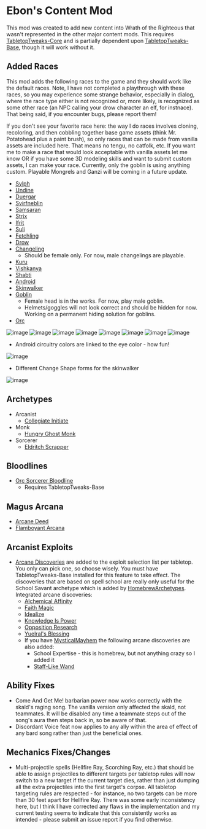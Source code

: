# Ebon's Content Mod
This mod was created to add new content into Wrath of the Righteous that wasn't represented in the other major content mods. This requires [TabletopTweaks-Core](https://github.com/Vek17/TabletopTweaks-Core "TabletopTweaks-Core") and is partially dependent upon [TabletopTweaks-Base](https://github.com/Vek17/TabletopTweaks-Base "TabletopTweaks-Base"), though it will work without it.

## Added Races
This mod adds the following races to the game and they should work like the default races. Note, I have not completed a playthrough with these races, so you may experience some strange behavior, especially in dialog, where the race type either is not recognized or, more likely, is recognized as some other race (an NPC calling your drow character an elf, for instnace). That being said, if you encounter bugs, please report them!

If you don't see your favorite race here: the way I do races involves cloning, recoloring, and then cobbling together base game assets (think Mr. Potatohead plus a paint brush), so only races that can be made from vanilla assets are included here. That means no tengu, no catfolk, etc. If you want me to make a race that would look acceptable with vanilla assets let me know OR if you have some 3D modeling skills and want to submit custom assets, I can make your race. Currently, only the goblin is using anything custom. Playable Mongrels and Ganzi will be coming in a future update.

- [Sylph](https://www.d20pfsrd.com/races/other-races/featured-races/arg-sylph/ "Sylph")
- [Undine](https://www.d20pfsrd.com/races/other-races/featured-races/arg-undine/ "Undine")
- [Duergar](https://www.d20pfsrd.com/races/other-races/uncommon-races/arg-duergar/ "Duergar")
- [Svirfneblin](https://www.d20pfsrd.com/races/other-races/uncommon-races/arg-svirfneblin/ "Svirfneblin")
- [Samsaran](https://www.d20pfsrd.com/races/other-races/uncommon-races/arg-samsaran/ "Samsaran")
- [Strix](https://www.d20pfsrd.com/races/other-races/uncommon-races/arg-strix/ "Strix")
- [Ifrit](https://www.d20pfsrd.com/races/other-races/featured-races/arg-ifrit/ "Ifrit")
- [Suli](https://www.d20pfsrd.com/races/other-races/uncommon-races/arg-suli/ "Suli")
- [Fetchling](https://www.d20pfsrd.com/races/other-races/featured-races/arg-fetchling/ "Fetchling")
- [Drow](https://www.d20pfsrd.com/races/other-races/featured-races/arg-drow/ "Drow")
- [Changeling](https://www.d20pfsrd.com/races/other-races/uncommon-races/arg-changeling/ "Changeling")
  - Should be female only. For now, male changelings are playable.
- [Kuru](https://www.d20pfsrd.com/races/other-races/more-races/race-points-unknown/kuru-rp/ "Kuru")
- [Vishkanya](https://www.d20pfsrd.com/races/other-races/uncommon-races/arg-vishkanyas/ "Vishkanya")
- [Shabti](https://www.d20pfsrd.com/races/other-races/more-races/advanced-races-11-20-rp/shabti/ "Shabti")
- [Android](https://www.d20pfsrd.com/races/other-races/more-races/advanced-races-11-20-rp/android-16-rp/ "Android")
- [Skinwalker](https://www.d20pfsrd.com/races/other-races/more-races/standard-races-1-10-rp/skinwalkers-10-rp/ "Skinwalker")
- [Goblin](https://www.d20pfsrd.com/races/other-races/featured-races/arg-goblin/ "Goblin")
  - Female head is in the works. For now, play male goblin.
  - Helmets/goggles will not look correct and should be hidden for now. Working on a permanent hiding solution for goblins.
- [Orc](https://www.d20pfsrd.com/races/other-races/featured-races/arg-orc/ "Orc")

![image](https://github.com/user-attachments/assets/16eeaa4f-1789-4f2d-b50b-5e5ea39a851c)
![image](https://github.com/user-attachments/assets/e8687fa4-443f-4a53-878a-a24bffd588b0)
![image](https://github.com/user-attachments/assets/a6eb5d24-c22d-41c8-97ce-75a6572ef715)
![image](https://github.com/user-attachments/assets/6f9e99aa-03d2-4cc0-bda3-afc35a64a5a9)
![image](https://github.com/user-attachments/assets/a319c98c-0a67-40c6-a7a0-ca01a3cb9f1b)
![image](https://github.com/user-attachments/assets/bc51c095-1a2f-4278-82c9-6344438bad87)
![image](https://github.com/user-attachments/assets/2e730b3c-5333-44ae-889a-8895f2b0a7b6)
![image](https://github.com/user-attachments/assets/74103851-f2c9-4a5f-a703-c1212eaa3a64)

- Android circuitry colors are linked to the eye color - how fun!
  
![image](https://github.com/user-attachments/assets/d2ff9dcc-3ed6-4b53-bfe4-f79551f8f74a)

- Different Change Shape forms for the skinwalker
  
![image](https://github.com/user-attachments/assets/5976579b-5da5-4464-ac79-a8f62c643c2c)

## Archetypes
- Arcanist
  - [Collegiate Initiate](https://www.d20pfsrd.com/classes/hybrid-classes/arcanist/archetypes/paizo-arcanist-archetypes/collegiate-initiate-arcanist/ "Collegiate Initiate")
- Monk
  - [Hungry Ghost Monk](https://www.d20pfsrd.com/classes/core-classes/monk/archetypes/paizo-monk-archetypes/hungry-ghost-monk/ "Hungry Ghost Monk")
- Sorcerer
  - [Eldritch Scrapper](https://www.d20pfsrd.com/classes/core-classes/sorcerer/archetypes/paizo-sorcerer-archetypes/eldritch-scrapper/ "Eldritch Scrapper")
 
## Bloodlines
- [Orc Sorcerer Bloodline](https://www.d20pfsrd.com/classes/core-classes/sorcerer/bloodlines/bloodlines-from-paizo/orc-bloodline/ "Orc Sorcerer Bloodline")
  - Requires TabletopTweaks-Base

## Magus Arcana
- [Arcane Deed](https://www.d20pfsrd.com/classes/base-classes/magus/magus-arcana/paizo-magus-arcana/arcane-deed-ex/ "Arcane Deed")
- [Flamboyant Arcana](https://www.d20pfsrd.com/classes/base-classes/magus/magus-arcana/paizo-magus-arcana/flamboyant-arcana-ex "Flamboyant Arcana")

## Arcanist Exploits
- [Arcane Discoveries](https://www.d20pfsrd.com/classes/core-classes/wizard/arcane-discoveries/ "Arcane Discoveries") are added to the exploit selection list per tabletop. You only can pick one, so choose wisely. You must have TabletopTweaks-Base installed for this feature to take effect. The discoveries that are based on spell school are really only useful for the School Savant archetype which is added by [HomebrewArchetypes](https://www.nexusmods.com/pathfinderwrathoftherighteous/mods/279 "HomebrewArchetypes"). Integrated arcane discoveries:
  - [Alchemical Affinity](https://www.d20pfsrd.com/classes/core-classes/wizard/arcane-discoveries/arcane-discoveries-paizo/alchemical-affinity/ "Alchemical Affinity")
  - [Faith Magic](https://www.d20pfsrd.com/classes/core-classes/wizard/arcane-discoveries/arcane-discoveries-paizo/faith-magic/ "Faith Magic")
  - [Idealize](https://www.d20pfsrd.com/classes/core-classes/wizard/arcane-discoveries/arcane-discoveries-paizo/idealize-su/ "Idealize")
  - [Knowledge Is Power](https://www.d20pfsrd.com/classes/core-classes/wizard/arcane-discoveries/arcane-discoveries-paizo/knowledge-is-power-ex/ "Knowledge Is Power")
  - [Opposition Research](https://www.d20pfsrd.com/classes/core-classes/wizard/arcane-discoveries/arcane-discoveries-paizo/opposition-research/ "Opposition Research")
  - [Yuelral's Blessing](https://aonprd.com/WizardArcaneDiscoveries.aspx "Yuelral's Blessing")
  - If you have [MysticalMayhem](https://gitgud.io/Kreaddy/mysticalmayhem "MysticalMayhem") the following arcane discoveries are also added:
    - School Expertise - this is homebrew, but not anything crazy so I added it
    - [Staff-Like Wand](https://www.d20pfsrd.com/classes/core-classes/wizard/arcane-discoveries/arcane-discoveries-paizo/staff-like-wand/ "Staff-Like Wand")
   
## Ability Fixes
- Come And Get Me! barbarian power now works correctly with the skald's raging song. The vanilla version only affected the skald, not teammates. It will be disabled any time a teammate steps out of the song's aura then steps back in, so be aware of that.
- Discordant Voice feat now applies to any ally within the area of effect of any bard song rather than just the beneficial ones.

## Mechanics Fixes/Changes
- Multi-projectile spells (Hellfire Ray, Scorching Ray, etc.) that should be able to assign projectiles to different targets per tabletop rules will now switch to a new target if the current target dies, rather than just dumping all the extra projectiles into the first target's corpse. All tabletop targeting rules are respected - for instance, no two targets can be more than 30 feet apart for Hellfire Ray. There was some early inconsistency here, but I think I have corrected any flaws in the implementation and my current testing seems to indicate that this consistently works as intended - please submit an issue report if you find otherwise.
